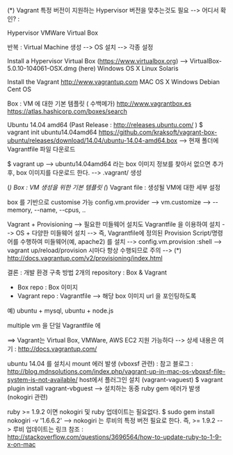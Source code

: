 (*) Vagrant 특정 버전이 지원하는 Hypervisor 버전을 맞추는것도 필요
--> 어디서 확인? :

Hypervisor
VMWare
Virtual Box

반복 : Virtual Machine 생성 --> OS 설치 --> 각종 설정

Install a Hypervisor
Virtual Box (https://www.virtualbox.org) --> VirtualBox-5.0.10-104061-OSX.dmg (here)
Windows
OS X
Linux
Solaris

Install the Vagrant
http://www.vagrantup.com
MAC OS X
Windows
Debian
Cent OS


Box : VM 에 대한 기본 템플릿 ( 수백메가)
http://www.vagrantbox.es
https://atlas.hashicorp.com/boxes/search

Ubuntu 14.04 amd64 (Past Release : http://releases.ubuntu.com/ )
$ vagrant init ubuntu14.04amd64 https://github.com/kraksoft/vagrant-box-ubuntu/releases/download/14.04/ubuntu-14.04-amd64.box
--> 현재 폴더에 Vagrantfile 파일 다운로드

$ vagrant up
--> ubuntu14.04amd64 라는 box 이미지 정보를 찾아서 없으면 추가후, box 이미지를 다운로드 한다.
--> .vagrant/ 생성

(*) Box : VM 생성을 위한 기본 템플릿
(*) Vagrant file : 생성될 VM에 대한 세부 설정

box 를 기반으로 customise 가능
config.vm.provider --> vm.customize --> --memory, --name, --cpus, ..

Vagrant + Provisioning
--> 필요한 미들웨어 설치도 Vagrantfile 을 이용하여 설치
--> OS + 다양한 미들웨어 설치
--> 즉, Vagrantfile에 정의된 Provision Script/명령어를 수행하여 미들웨어(예, apache2) 를 설치
--> config.vm.provision :shell
--> vagrant up/reload/provision 시마다 항상 수행되므로 주의
--> (*) http://docs.vagrantup.com/v2/provisioning/index.html

결론 : 개발 환경 구축 방법
2개의 repository : Box & Vagrant
- Box repo : Box 이미지
- Vagrant repo : Vagrantfile --> 해당 box 이미지 url 을 포인팅하도록

예) ubuntu + mysql, ubuntu + node.js

multiple vm 을 단일 Vagrantfile 에

==> Vagrant는 Virtual Box, VMWare, AWS EC2 지원 가능하다
--> 상세 내용은 여기 : http://docs.vagrantup.com/


ubuntu 14.04 를 설치시 mount 에러 발생 (vboxsf 관련)
: 참고 블로그 : http://blog.mdnsolutions.com/index.php/vagrant-up-in-mac-os-vboxsf-file-system-is-not-available/
host에서 플러그인 설치 (vagrant-vaguest)
$ vagrant plugin install vagrant-vbguest
--> 설치하는 동중 ruby gem 에러가 발생 (nokogiri 관련)

ruby >= 1.9.2 이면 nokogiri 및 ruby 업데이트는 필요없다.
$ sudo gem install nokogiri -v '1.6.6.2'
--> nokogiri 는 루비의 특정 버전 필요로 한다. 즉, >= 1.9.2
--> 루비 업데이트는 링크 참조 : http://stackoverflow.com/questions/3696564/how-to-update-ruby-to-1-9-x-on-mac
